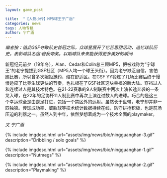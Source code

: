 ```yaml
---
layout: game_post

title:  "【人物小传】MP5球王宁广涵"
categories: news
tags: 人物专稿
author: 宁广涵
---
```


*编者按：值此GSF夺取队史首冠之际，众球星展开了忆苦思甜活动，追忆球队历史，表彰球队名宿 ~~自我夸奖~~。以期球队未来能获得更多美好的瞬间*

新冠纪元前夕（19年冬），Alan、Cedar和Colin总三顾MP5，把被戏称为“宁球王”的老宁提拔到GSF社区（MP5人均一个球王头衔）。因为老宁缺乏自信，害怕踢比赛，所以曾多次婉拒邀约，缩在舒适区。在GSF YY锻炼了几场比赛后终于慢慢适应了比养生球更快的节奏，也扎根在了GSF社区这块幸福的新大陆。穿裆过人和连续过人是其技术特色。在21-22赛季的9人制联赛中两次上演长途奔袭的一条龙入球，在22年的足协杯11人制比赛中再次上演连过数人的进球。巧合的是这三个幸运球全是由逆足打进，包括一个禁区外的远射。虽然长于盘带，老宁却并非一匹独狼。传球成功率、威胁球等技术统计数据持续在线，防守拼抢积极，也是前场压迫的利器之一。虽然人到中年，依然梦想着成为一个技术全面的playmaker。

*文 宁广涵*

{% include imgdesc.html url="assets/img/news/bio/ningguanghan-3.gif" description="Dribbling / solo goals" %}

{% include imgdesc.html url="assets/img/news/bio/ningguanghan-1.gif" description="Nutmegs" %}

{% include imgdesc.html url="assets/img/news/bio/ningguanghan-2.gif" description="Playmaking" %}

